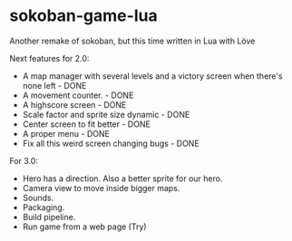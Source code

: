 # sokoban-game-lua
Another remake of sokoban, but this time written in Lua with Löve

Next features for 2.0:

- A map manager with several levels and a victory screen when there's none left - DONE
- A movement counter. - DONE
- A highscore screen - DONE
- Scale factor and sprite size dynamic - DONE
- Center screen to fit better - DONE
- A proper menu - DONE
- Fix all this weird screen changing bugs - DONE

For 3.0:

- Hero has a direction. Also a better sprite for our hero.
- Camera view to move inside bigger maps.
- Sounds.
- Packaging.
- Build pipeline.
- Run game from a web page (Try)
